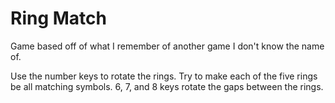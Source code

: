 # Ring Match

Game based off of what I remember of another game I don't know the name of.

Use the number keys to rotate the rings. Try to make each of the five rings be all matching symbols. 6, 7, and 8 keys rotate the gaps between the rings.